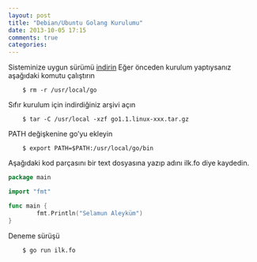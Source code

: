 ```yaml
---
layout: post
title: "Debian/Ubuntu Golang Kurulumu"
date: 2013-10-05 17:15
comments: true
categories:
---
```

Sisteminize uygun sürümü [indirin](http://code.google.com/p/go/downloads/list)
Eğer önceden kurulum yaptıysanız aşağıdaki komutu çalıştırın

        $ rm -r /usr/local/go

Sıfır kurulum için indirdiğiniz arşivi açın

        $ tar -C /usr/local -xzf go1.1.linux-xxx.tar.gz 

PATH değişkenine go’yu ekleyin

        $ export PATH=$PATH:/usr/local/go/bin  

Aşağıdaki kod parçasını bir text dosyasına yazıp adını ilk.fo diye kaydedin.

```go
package main

import "fmt"

func main {
        fmt.Println("Selamun Aleyküm")
}
```
Deneme sürüşü

        $ go run ilk.fo

